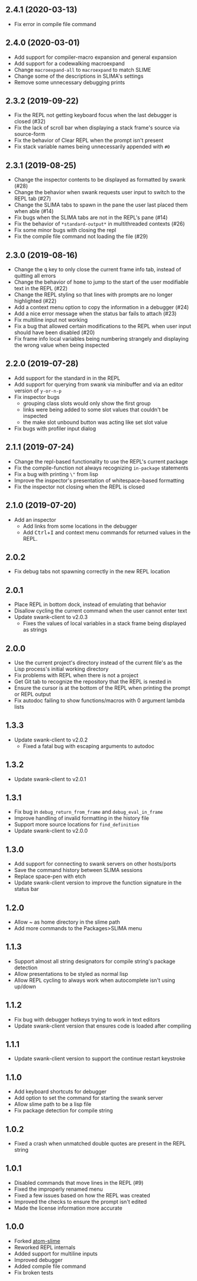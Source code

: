 ## 2.4.1 (2020-03-13)
* Fix error in compile file command

## 2.4.0 (2020-03-01)
* Add support for compiler-macro expansion and general expansion
* Add support for a codewalking macroexpand
* Change `macroexpand-all` to `macroexpand` to match SLIME
* Change some of the descriptions in SLIMA's settings
* Remove some unnecessary debugging prints

## 2.3.2 (2019-09-22)
* Fix the REPL not getting keyboard focus when the last debugger is closed (#32)
* Fix the lack of scroll bar when displaying a stack frame's source via source-form
* Fix the behavior of Clear REPL when the prompt isn't present
* Fix stack variable names being unnecessarily appended with `#0`

## 2.3.1 (2019-08-25)
* Change the inspector contents to be displayed as formatted by swank (#28)
* Change the behavior when swank requests user input to switch to the REPL tab (#27)
* Change the SLIMA tabs to spawn in the pane the user last placed them when able (#14)
* Fix bugs when the SLIMA tabs are not in the REPL's pane (#14)
* Fix the behavior of `*standard-output*` in multithreaded contexts (#26)
* Fix some minor bugs with closing the repl
* Fix the compile file command not loading the file (#29)

## 2.3.0 (2019-08-16)
* Change the <kbd>q</kbd> key to only close the current frame info tab, instead of quitting all errors
* Change the behavior of <kbd>home</kbd> to jump to the start of the user modifiable text in the REPL (#22)
* Change the REPL styling so that lines with prompts are no longer highlighted (#22)
* Add a context menu option to copy the information in a debugger (#24)
* Add a nice error message when the status bar fails to attach (#23)
* Fix multiline input not working
* Fix a bug that allowed certain modifications to the REPL when user input should have been disabled (#20)
* Fix frame info local variables being numbering strangely and displaying the wrong value when being inspected


## 2.2.0 (2019-07-28)
* Add support for the standard in in the REPL
* Add support for querying from swank via minibuffer and via an editor version of `y-or-n-p`
* Fix inspector bugs
  * grouping class slots would only show the first group
  * links were being added to some slot values that couldn't be inspected
  * the make slot unbound button was acting like set slot value
* Fix bugs with profiler input dialog


## 2.1.1 (2019-07-24)
* Change the repl-based functionality to use the REPL's current package
* Fix the compile-function not always recognizing `in-package` statements
* Fix a bug with printing `\"` from lisp
* Improve the inspector's presentation of whitespace-based formatting
* Fix the inspector not closing when the REPL is closed

## 2.1.0 (2019-07-20)
* Add an inspector
  * Add links from some locations in the debugger
  * Add <kbd>Ctrl</kbd>+<kbd>I</kbd> and context menu commands for returned values in the REPL.


## 2.0.2
* Fix debug tabs not spawning correctly in the new REPL location

## 2.0.1
* Place REPL in bottom dock, instead of emulating that behavior
* Disallow cycling the current command when the user cannot enter text
* Update swank-client to v2.0.3
  * Fixes the values of local variables in a stack frame being displayed as strings

## 2.0.0
* Use the current project's directory instead of the current file's as the Lisp
  process's initial working directory
* Fix problems with REPL when there is not a project
* Get Git tab to recognize the repository that the REPL is nested in
* Ensure the cursor is at the bottom of the REPL when printing the prompt or
  REPL output
* Fix autodoc failing to show functions/macros with 0 argument lambda lists



## 1.3.3
* Update swank-client to v2.0.2
  * Fixed a fatal bug with escaping arguments to autodoc

## 1.3.2
* Update swank-client to v2.0.1

## 1.3.1
* Fix bug in `debug_return_from_frame` and `debug_eval_in_frame`
* Improve handling of invalid formatting in the history file
* Support more source locations for `find_definition`
* Update swank-client to v2.0.0

## 1.3.0
* Add support for connecting to swank servers on other hosts/ports
* Save the command history between SLIMA sessions
* Replace space-pen with etch
* Update swank-client version to improve the function signature in the status bar


## 1.2.0
* Allow ~ as home directory in the slime path
* Add more commands to the Packages>SLIMA menu


## 1.1.3
* Support almost all string designators for compile string's package detection
* Allow presentations to be styled as normal lisp
* Allow REPL cycling to always work when autocomplete isn't using up/down

## 1.1.2
* Fix bug with debugger hotkeys trying to work in text editors
* Update swank-client version that ensures code is loaded after compiling

## 1.1.1
* Update swank-client version to support the continue restart keystroke

## 1.1.0
* Add keyboard shortcuts for debugger
* Add option to set the command for starting the swank server
* Allow slime path to be a lisp file
* Fix package detection for compile string


## 1.0.2
* Fixed a crash when unmatched double quotes are present in the REPL string

## 1.0.1
* Disabled commands that move lines in the REPL (#9)
* Fixed the improperly renamed menu
* Fixed a few issues based on how the REPL was created
* Improved the checks to ensure the prompt isn't edited
* Made the license information more accurate

## 1.0.0
* Forked [atom-slime](https://github.com/sjlevine/atom-slime)
* Reworked REPL internals
* Added support for multiline inputs
* Improved debugger
* Added compile file command
* Fix broken tests

